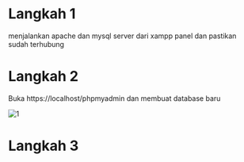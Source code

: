 # Langkah 1
menjalankan apache dan mysql server dari xampp panel dan pastikan sudah terhubung 

# Langkah 2
Buka https://localhost/phpmyadmin dan membuat database baru

![1](https://user-images.githubusercontent.com/81844622/120824140-5789c880-c582-11eb-9a1d-6ab9435b591e.jpg)

# Langkah 3

